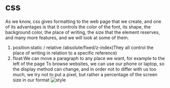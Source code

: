 # css
As we know, css gives formatting to the web page that we create, and one of its advantages is that it controls the color of the font, its shape, the background color, the place of writing, the size that the element reserves, and many more features, and we will look at some of them.
1. position:static / relative /absolute/fixed/z-index(They all control the place of writing in relation to a specific reference)
2. float:We can move a paragraph to any place we want, for example to the left of the page
To browse websites, we can use our phone or laptop, so the display method can change, and in order not to differ with us too much, we try not to put a pixel, but rather a percentage of the screen size in our format
![style]( "201/img/img1.png")